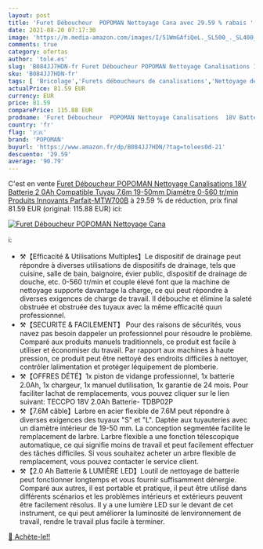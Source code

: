 ```yaml
---
layout: post
title: 'Furet Déboucheur  POPOMAN Nettoyage Cana avec 29.59 % rabais '
date: 2021-08-20 07:17:30
image: 'https://m.media-amazon.com/images/I/51WmGAfiQeL._SL500_._SL400_.jpg'
comments: true
category: ofertas
author: 'tole.es'
slug: 'B084JJ7HDN-fr Furet Déboucheur POPOMAN Nettoyage Canalisations 18V...'
sku: 'B084JJ7HDN-fr'
tags: [ 'Bricolage','Furets déboucheurs de canalisations','Nettoyage des canalisations','Plomberie','popoman', ]
actualPrice: 81.59 EUR
currency: EUR
price: 81.59
comparePrice: 115.88 EUR
prodname: 'Furet Déboucheur  POPOMAN Nettoyage Canalisations  18V Batterie 2 0Ah  Compatible Tuyau 7.6m  19-50mm Diamètre  0-560 tr/min  Produits Innovants Parfait-MTW700B'
country: 'fr'
flag: '🇫🇷'
brand: 'POPOMAN'
buyurl: 'https://www.amazon.fr/dp/B084JJ7HDN/?tag=tolees0d-21'
descuento: '29.59'
average: '90.79'
---
```


C'est en vente [Furet Déboucheur  POPOMAN Nettoyage Canalisations  18V Batterie 2 0Ah  Compatible Tuyau 7.6m  19-50mm Diamètre  0-560 tr/min  Produits Innovants Parfait-MTW700B](https://www.amazon.fr/dp/B084JJ7HDN/?tag=tolees0d-21)  à  29.59 % de réduction, prix final  81.59 EUR (original: 115.88 EUR) ici:

[![Furet Déboucheur  POPOMAN Nettoyage Cana](https://m.media-amazon.com/images/I/51WmGAfiQeL._SL500_._SL400_.jpg)](https://www.amazon.fr/dp/B084JJ7HDN/?tag=tolees0d-21)

ℹ️:

- ⚒【Efficacité & Utilisations Multiples】Le dispositif de drainage peut répondre à diverses utilisations de dispositifs de drainage, tels que cuisine, salle de bain, baignoire, évier public, dispositif de drainage de douche, etc. 0-560 tr/min et couple élevé font que la machine de nettoyage supporte davantage la charge, ce qui peut répondre à diverses exigences de charge de travail. Il débouche et élimine la saleté obstruée et obstruée des tuyaux avec la même efficacité quun professionnel.
- ⚒【SECURITE & FACILEMENT】 Pour des raisons de sécurités, vous navez pas besoin dappeler un professionnel pour résoudre le problème. Comparé aux produits manuels traditionnels, ce produit est facile à utiliser et économiser du travail. Par rapport aux machines à haute pression, ce produit peut être nettoyé des endroits difficiles à nettoyer, contrôler lalimentation et protéger léquipement de plomberie.
- ⚒【OFFRES DÉTÉ】1x piston de vidange professionnel, 1x batterie 2.0Ah, 1x chargeur, 1x manuel dutilisation, 1x garantie de 24 mois. Pour faciliter lachat de remplacements, vous pouvez cliquer sur le lien suivant: TECCPO 18V 2.0Ah Batterie- TDBP02P
- ⚒【7.6M câble】Larbre en acier flexible de 7.6M peut répondre à diverses exigences des tuyaux "S" et "L". Daptée aux tuyauteries avec un diamètre intérieur de 19-50 mm. La conception segmentée facilite le remplacement de larbre. Larbre flexible a une fonction télescopique automatique, ce qui signifie moins de travail et peut facilement effectuer des tâches difficiles. Si vous souhaitez acheter un arbre flexible de remplacement, vous pouvez contacter le service client.
- ⚒【2.0 Ah Batterie & LUMIÈRE LED】Loutil de nettoyage de batterie peut fonctionner longtemps et vous fournir suffisamment dénergie. Comparé aux autres, il est portable et pratique, il peut être utilisé dans différents scénarios et les problèmes intérieurs et extérieurs peuvent être facilement résolus. Il y a une lumière LED sur le devant de cet instrument, ce qui peut améliorer la luminosité de lenvironnement de travail, rendre le travail plus facile à terminer.

[🛒 Achète-le!!](https://www.amazon.fr/dp/B084JJ7HDN/?tag=tolees0d-21)
